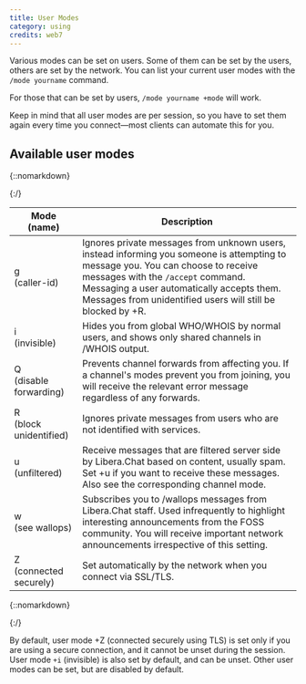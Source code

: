 ```yaml
---
title: User Modes
category: using
credits: web7
---
```


Various modes can be set on users. Some of them can be set by the users, others
are set by the network. You can list your current user modes with the
`/mode yourname` command.

For those that can be set by users, `/mode yourname +mode` will work.

Keep in mind that all user modes are per session, so you have to set them again
every time you connect—most clients can automate this for you.


## Available user modes

{::nomarkdown}<div class="table">{:/}

| Mode (name) | Description |
| ----------- | ----------- |
| g<br>(caller-id) | Ignores private messages from unknown users, instead informing you someone is attempting to message you. You can choose to receive messages with the `/accept` command. Messaging a user automatically accepts them. Messages from unidentified users will still be blocked by +R. |
| i<br>(invisible) | Hides you from global WHO/WHOIS by normal users, and shows only shared channels in /WHOIS output. |
| Q<br>(disable forwarding) | Prevents channel forwards from affecting you. If a channel's modes prevent you from joining, you will receive the relevant error message regardless of any forwards. |
| R<br>(block unidentified) | Ignores private messages from users who are not identified with services. |
| u<br>(unfiltered) | Receive messages that are filtered server side by Libera.Chat based on content, usually spam. Set +u if you want to receive these messages. Also see the corresponding channel mode. |
| w<br>(see wallops) | Subscribes you to /wallops messages from Libera.Chat staff. Used infrequently to highlight interesting announcements from the FOSS community. You will receive important network announcements irrespective of this setting. |
| Z<br>(connected securely) | Set automatically by the network when you connect via SSL/TLS. |

{::nomarkdown}</div>{:/}

By default, user mode +Z (connected securely using TLS) is set only if you are
using a secure connection, and it cannot be unset during the session. User
mode `+i` (invisible) is also set by default, and can be unset. Other user
modes can be set, but are disabled by default.
